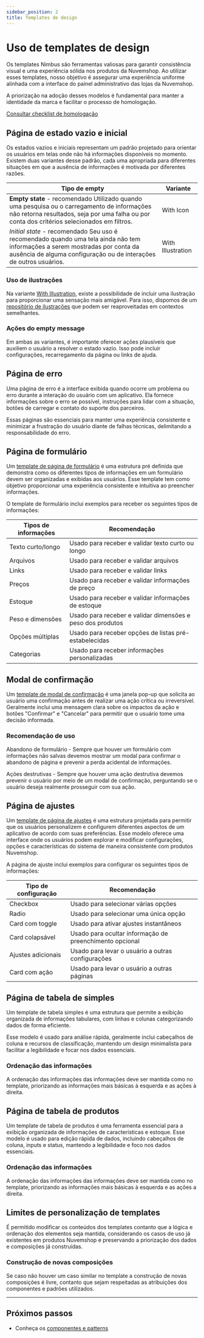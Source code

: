 ```yaml
---
sidebar_position: 2
title: Templates de design
---
```


# Uso de templates de design

Os templates Nimbus são ferramentas valiosas para garantir consistência visual e uma experiência sólida nos produtos da Nuvemshop. Ao utilizar esses templates, nosso objetivo é assegurar uma experiência uniforme alinhada com a interface do painel administrativo das lojas da Nuvemshop.

A priorização na adoção desses modelos é fundamental para manter a identidade da marca e facilitar o processo de homologação.

[Consultar checklist de homologação](../homologation/checklist#uso-de-templates-nimbus---prioridade-alta)

## Página de estado vazio e inicial

Os estados vazios e iniciais representam um padrão projetado para orientar os usuários em telas onde não há informações disponíveis no momento. Existem duas variantes desse padrão, cada uma apropriada para diferentes situações em que a ausência de informações é motivada por diferentes razões.

| Tipo de empty         | Variante
|-----------------------|-----------------------------------------------------------------------------------------------------------------------------------------------------------------|
| **Empty state** - recomendado Utilizado quando uma pesquisa ou o carregamento de informações não retorna resultados, seja por uma falha ou por conta dos critérios selecionados em filtros. | With Icon |
| *Initial state* - recomendado Seu uso é recomendado quando uma tela ainda não tem informações a serem mostradas por conta da ausência de alguma configuração ou de interações de outros usuários. | With Illustration |

### Uso de ilustrações

Na variante [With Illustration](https://nimbus.tiendanube.com/documentation/patterns/empty-message), existe a possibilidade de incluir uma ilustração para proporcionar uma sensação mais amigável. Para isso, dispomos de um [repositório de ilustrações](https://www.figma.com/file/Ed1Gl8an2iBqL2GXHJEK6Y/%E2%98%81%EF%B8%8F-Tiendanube-Illustrations-Repo?type=design&node-id=60-2&mode=design) que podem ser reaproveitadas em contextos semelhantes.

### Ações do empty message

Em ambas as variantes, é importante oferecer ações plausíveis que auxiliem o usuário a resolver o estado vazio. Isso pode incluir configurações, recarregamento da página ou links de ajuda.

## Página de erro

Uma página de erro é a interface exibida quando ocorre um problema ou erro durante a interação do usuário com um aplicativo. Ela fornece informações sobre o erro se possível, instruções para lidar com a situação, botões de carregar e contato do suporte dos parceiros.

Essas páginas são essenciais para manter uma experiência consistente e minimizar a frustração do usuário diante de falhas técnicas, delimitando a responsabilidade do erro.

## Página de formulário

Um [template de página de formulário](https://tiendanube.github.io/nimbus-patterns/index.html?path=/story/templates-form--basic) é uma estrutura pré definida que demonstra como os diferentes tipos de informações em um formulário devem ser organizadas e exibidas aos usuários. Esse template tem como objetivo proporcionar uma experiência consistente e intuitiva ao preencher informações.

O template de formulário inclui exemplos para receber os seguintes tipos de informações:

| Tipos de informações | Recomendação   
|----------------------|-------------------------------------------------------------------------
| Texto curto/longo    | Usado para receber e validar texto curto ou longo    
| Arquivos             | Usado para receber e validar arquivos                
| Links                | Usado para receber e validar links                   
| Preços               | Usado para receber e validar informações de preço    
| Estoque              | Usado para receber e validar informações de estoque  
| Peso e dimensões     | Usado para receber e validar dimensões e peso dos produtos
| Opções múltiplas     | Usado para receber opções de listas pré-estabelecidas 
| Categorias           | Usado para receber informações personalizadas         


## Modal de confirmação

Um [template de modal de confirmação](https://tiendanube.github.io/nimbus-patterns/index.html?path=/story/templates-confirmationmodal--basic) é uma janela pop-up que solicita ao usuário uma confirmação antes de realizar uma ação crítica ou irreversível. Geralmente inclui uma mensagem clara sobre os impactos da ação e botões "Confirmar" e "Cancelar" para permitir que o usuário tome uma decisão informada.

### Recomendação de uso

Abandono de formulário - Sempre que houver um formulário com informações não salvas devemos mostrar um modal para confirmar o abandono de página e prevenir a perda acidental de informações.

Ações destrutivas - Sempre que houver uma ação destrutiva devemos prevenir o usuário por meio de um modal de confirmação, perguntando se o usuário deseja realmente prosseguir com sua ação.

## Página de ajustes

Um [template de página de ajustes](https://tiendanube.github.io/nimbus-patterns/index.html?path=/docs/templates-settingspage--docs) é uma estrutura projetada para permitir que os usuários personalizem e configurem diferentes aspectos de um aplicativo de acordo com suas preferências. Esse modelo oferece uma interface onde os usuários podem explorar e modificar configurações, opções e características do sistema de maneira consistente com produtos Nuvemshop.

A página de ajuste inclui exemplos para configurar os seguintes tipos de informações:

| Tipo de configuração  | Recomendação                                      
|-----------------------|---------------------------------------------------------------------------
| Checkbox              | Usado para selecionar várias opções
| Radio                 | Usado para selecionar uma única opção
| Card com toggle       | Usado para ativar ajustes instantâneos
| Card colapsável       | Usado para ocultar informação de preenchimento opcional
| Ajustes adicionais    | Usado para levar o usuário a outras configurações
| Card com ação         | Usado para levar o usuário a outras páginas


## Página de tabela de simples

Um template de tabela simples é uma estrutura que permite a exibição organizada de informações tabulares, com linhas e colunas categorizando dados de forma eficiente.

Esse modelo é usado para análise rápida, geralmente inclui cabeçalhos de coluna e recursos de classificação, mantendo um design minimalista para facilitar a legibilidade e focar nos dados essenciais.

### Ordenação das informações

A ordenação das informações das informações deve ser mantida como no template, priorizando as informações mais básicas à esquerda e as ações à direita.

## Página de tabela de produtos

Um template de tabela de produtos é uma ferramenta essencial para a exibição organizada de informações de características e estoque. Esse modelo é usado para edição rápida de dados, incluindo cabeçalhos de coluna, inputs e status, mantendo a legibilidade e foco nos dados essenciais.

### Ordenação das informações

A ordenação das informações das informações deve ser mantida como no template, priorizando as informações mais básicas à esquerda e as ações a direita.

## Limites de personalização de templates

É permitido modificar os conteúdos dos templates contanto que a lógica e ordenação dos elementos seja mantida, considerando os casos de uso já existentes em produtos Nuvemshop e preservando a priorização dos dados e composições já construídas.

### Construção de novas composições

Se caso não houver um caso similar no template a construção de novas composições é livre, contanto que sejam respeitadas as atribuições dos componentes e padrões utilizados.

---

## Próximos passos

- Conheça os [componentes e patterns](./component-usage.md)